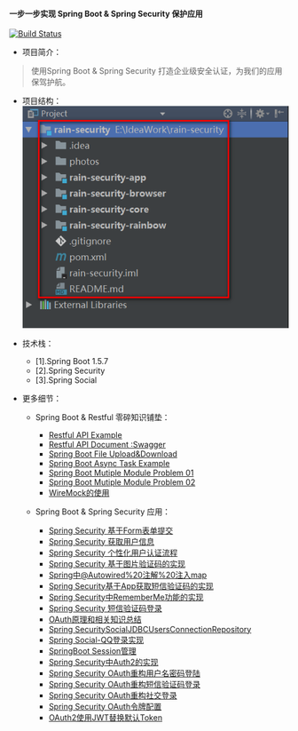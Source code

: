 #### 一步一步实现 Spring Boot & Spring Security 保护应用
[![Build Status](https://travis-ci.org/YuJhon/Rain-Security.svg?branch=master)](https://travis-ci.org/YuJhon/Rain-Security)
* 项目简介：
> 使用Spring Boot & Spring Security 打造企业级安全认证，为我们的应用保驾护航。
* 项目结构：
![RainSecurity Project Struct](./photos/Whole-Project-Struct.png)
* 技术栈：
    * [1].Spring Boot 1.5.7
    * [2].Spring Security
    * [3].Spring Social
    
* 更多细节：
    * Spring Boot & Restful 零碎知识铺垫：
        * [Restful API Example](./rain-security-rainbow/RestfulAPI%20Example.md)
        * [Restful API Document :Swagger](./rain-security-rainbow/Swagger使用.md)
        * [Spring Boot File Upload&Download](./rain-security-rainbow/SpringBoot文件上传下载.md)
        * [Spring Boot Async Task Example](./rain-security-rainbow/SpringBoot异步任务执行.md)
        * [Spring Boot Mutiple Module Problem 01](./rain-security-rainbow/SpringBoot使用Maven打包的时候找不到Main.md)
        * [Spring Boot Mutiple Module Problem 02](./rain-security-rainbow/SpringBoot找不到jar报中的Component注解.md)
        * [WireMock的使用](./rain-security-rainbow/WireMock的使用.md)
        
    * Spring Boot & Spring Security 应用：
        * [Spring Security 基于Form表单提交](./rain-security-rainbow/SpringSecurity基于Form表单提交.md)
        * [Spring Security 获取用户信息](./rain-security-rainbow/SpringSecurity获取用户信息.md)
        * [Spring Security 个性化用户认证流程](./rain-security-rainbow/SpringSecurity个性化用户认证流程.md)
        * [Spring Security 基于图片验证码的实现](./rain-security-rainbow/SpringSecurity基于图片验证码的实现.md)
        * [Spring中@Autowired%20注解%20注入map](./rain-security-rainbow/Spring中@Autowired%20注解%20注入map、list与@Qualifier.md)
        * [Spring Security基于App获取短信验证码的实现](./rain-security-rainbow/SpringSecurity基于App获取短信验证码的实现.md)
        * [Spring Security中RememberMe功能的实现](./rain-security-rainbow/SpringSecurity中RememberMe功能的实现.md)
        * [Spring Security 短信验证码登录](./rain-security-rainbow/SpringSecurity短信验证码登录.md)
        * [OAuth原理和相关知识总结](./rain-security-rainbow/OAuth原理和相关知识总结.md)
        * [Spring SecuritySocialJDBCUsersConnectionRepository](./rain-security-rainbow/SpringSecuritySocialJDBCUsersConnectionRepository.md)
        * [Spring Social-QQ登录实现](./rain-security-rainbow/SpringSocial-QQ登录实现.md)
        * [SpringBoot Session管理](./rain-security-rainbow/SpringBootSession管理.md)
        * [Spring Security中Auth2的实现](./rain-security-rainbow/SpringSecurity中Auth2的实现.md)
        * [Spring Security OAuth重构用户名密码登陆](./rain-security-rainbow/SpringSecurityOAuth重构用户名密码登陆.md)
        * [Spring Security OAuth重构短信验证码登录](./rain-security-rainbow/SpringSecurityOAuth重构短信验证码登录.md)
        * [Spring Security OAuth重构社交登录](./rain-security-rainbow/SpringSecurityOAuth重构社交登录.md)
        * [Spring Security OAuth令牌配置](./rain-security-rainbow/SpringSecurityOAuth令牌配置.md)
        * [OAuth2使用JWT替换默认Token](./rain-security-rainbow/OAuth2使用JWT替换默认Token.md)
